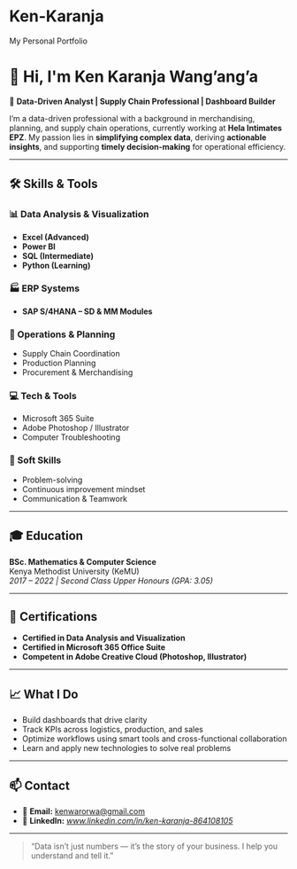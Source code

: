 # Ken-Karanja
My Personal Portfolio

# 👋 Hi, I'm Ken Karanja Wang’ang’a

🎯 **Data-Driven Analyst | Supply Chain Professional | Dashboard Builder**

I’m a data-driven professional with a background in merchandising, planning, and supply chain operations, currently working at **Hela Intimates EPZ**. My passion lies in **simplifying complex data**, deriving **actionable insights**, and supporting **timely decision-making** for operational efficiency.

---

## 🛠️ Skills & Tools

### 📊 Data Analysis & Visualization
- **Excel (Advanced)**
- **Power BI**
- **SQL (Intermediate)**
- **Python (Learning)**

### 🏭 ERP Systems
- **SAP S/4HANA – SD & MM Modules**

### 🔄 Operations & Planning
- Supply Chain Coordination  
- Production Planning  
- Procurement & Merchandising

### 💻 Tech & Tools
- Microsoft 365 Suite  
- Adobe Photoshop / Illustrator  
- Computer Troubleshooting

### 🤝 Soft Skills
- Problem-solving  
- Continuous improvement mindset  
- Communication & Teamwork

---

## 🎓 Education

**BSc. Mathematics & Computer Science**  
Kenya Methodist University (KeMU)  
*2017 – 2022 | Second Class Upper Honours (GPA: 3.05)*

---

## 📜 Certifications

- **Certified in Data Analysis and Visualization**
- **Certified in Microsoft 365 Office Suite**
- **Competent in Adobe Creative Cloud (Photoshop, Illustrator)**

---

## 📈 What I Do

- Build dashboards that drive clarity  
- Track KPIs across logistics, production, and sales  
- Optimize workflows using smart tools and cross-functional collaboration  
- Learn and apply new technologies to solve real problems  

---

## 📫 Contact

- 📧 **Email:** [kenwarorwa@gmail.com](mailto:kenwarorwa@gmail.com)  
- 🔗 **LinkedIn:** *www.linkedin.com/in/ken-karanja-864108105*  
<!-- - 📱 **Mobile:** +254 702 613 834  *(Consider if public sharing is okay)* -->

---

> “Data isn’t just numbers — it’s the story of your business. I help you understand and tell it.”


